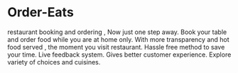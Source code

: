# Order-Eats
 restaurant booking and ordering , Now just one step away.
 Book your table and order food while you are at home only.
 With more transparency and hot food served , the moment you visit restaurant.
 Hassle free method to save your time.
 Live feedback system.
 Gives better customer experience.
 Explore variety of choices and cuisines.
